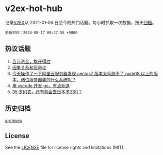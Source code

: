 # v2ex-hot-hub

 记录[V2EX](https://www.v2ex.com/)从 2021-01-06 日至今的热门话题。每小时抓取一次数据，按天[归档](archives)。

`更新时间：2024-08-17 09:27:58 +0800`

## 热议话题

1. [百万资金，旗开得胜](https://www.v2ex.com/t/1065407)
1. [因果关系和宿命论](https://www.v2ex.com/t/1065540)
1. [今天操作了一下阿里云服务器发现 centos7 版本太低跑不了 node18 以上的版本，诸位服务器装的什么系统呢？](https://www.v2ex.com/t/1065399)
1. [用 vscode 开发 go，有点劝退](https://www.v2ex.com/t/1065554)
1. [35 岁码农，还有机会去日本求职吗？](https://www.v2ex.com/t/1065403)

## 历史归档

[archives](archives)

## License

See the [LICENSE](LICENSE) file for license rights and limitations (MIT).

